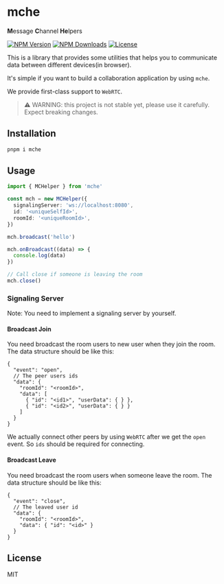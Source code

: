 # mche

**M**essage **C**hannel **He**lpers

<a href="https://www.npmjs.com/package/mche" target="_blank" rel="noopener noreferrer"><img src="https://badgen.net/npm/v/mche" alt="NPM Version" /></a>
<a href="https://www.npmjs.com/package/mche" target="_blank" rel="noopener noreferrer"><img src="https://badgen.net/npm/dt/mche" alt="NPM Downloads" /></a>
<a href="https://github.com/alexzhang1030/mche/blob/main/LICENSE" target="_blank" rel="noopener noreferrer"><img src="https://badgen.net/github/license/alexzhang1030/mche" alt="License" /></a>

This is a library that provides some utilities that helps you to communicate data between different devices(in browser).

It's simple if you want to build a collaboration application by using `mche`.

We provide first-class support to `WebRTC`.

> ⚠️ WARNING: this project is not stable yet, please use it carefully. Expect breaking changes.

## Installation

```bash
pnpm i mche
```

## Usage

```ts
import { MCHelper } from 'mche'

const mch = new MCHelper({
  signalingServer: 'ws://localhost:8080',
  id: '<uniqueSelfId>',
  roomId: '<uniqueRoomId>',
})

mch.broadcast('hello')

mch.onBroadcast((data) => {
  console.log(data)
})

// Call close if someone is leaving the room
mch.close()
```

### Signaling Server

Note: You need to implement a signaling server by yourself.

#### Broadcast Join

You need broadcast the room users to new user when they join the room. The data structure should be like this:

```jsonc
{
  "event": "open",
  // The peer users ids
  "data": {
    "roomId": "<roomId>",
    "data": [
      { "id": "<id1>", "userData": { } },
      { "id": "<id2>", "userData": { } }
    ]
  }
}
```

We actually connect other peers by using `WebRTC` after we get the `open` event. So `ids` should be required for connecting.

#### Broadcast Leave

You need broadcast the room users when someone leave the room. The data structure should be like this:

```jsonc
{
  "event": "close",
  // The leaved user id
  "data": {
    "roomId": "<roomId>",
    "data": { "id": "<id>" }
  }
}
```

## License

MIT
